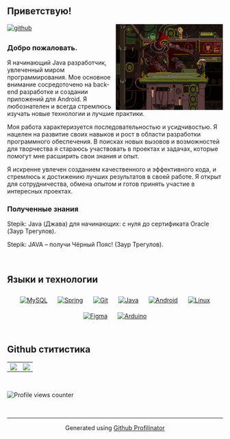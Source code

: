 ## Приветствую!  
  

<div align="right">
<img src="https://raw.githubusercontent.com/Efreh/efreh/main/mekhanikum.gif" align="right" height="200" width="250" />
</div>  
  

<a href="https://github.com/Efreh" target="_blank">
<img src=https://img.shields.io/badge/github-%2324292e.svg?&style=for-the-badge&logo=github&logoColor=white alt=github style="margin-bottom: 5px;" />
</a>  
  



### Добро пожаловать.  
Я начинающий Java разработчик, увлеченный миром программирования. Мое основное внимание сосредоточено на back-end разработке и создании приложений для Android. Я любознателен и всегда стремлюсь изучать новые технологии и лучшие практики.

Моя работа характеризуется последовательностью и усидчивостью. Я нацелен на развитие своих навыков и рост в области разработки программного обеспечения. В поисках новых вызовов и возможностей для творчества я стараюсь участвовать в проектах и задачах, которые помогут мне расширить свои знания и опыт.

Я искренне увлечен созданием качественного и эффективного кода, и стремлюсь к достижению лучших результатов в своей работе. Я открыт для сотрудничества, обмена опытом и готов принять участие в интересных проектах.

### Полученные знания
Stepik: Java (Джава) для начинающих: с нуля до сертификата Oracle (Заур Трегулов).

Stepik: JAVA – получи Чёрный Пояс! (Заур Трегулов).
  

<br/>  


## Языки и технологии  
<div align="center">  
<a href="https://www.mysql.com/" target="_blank"><img style="margin: 10px" src="https://profilinator.rishav.dev/skills-assets/mysql-original-wordmark.svg" alt="MySQL" height="25" /></a>  
<a href="https://docs.spring.io/spring-framework/docs/3.0.x/reference/expressions.html#:~:text=The%20Spring%20Expression%20Language%20(SpEL,and%20basic%20string%20templating%20functionality." target="_blank"><img style="margin: 10px" src="https://profilinator.rishav.dev/skills-assets/springio-icon.svg" alt="Spring" height="25" /></a>  
<a href="https://github.com/" target="_blank"><img style="margin: 10px" src="https://profilinator.rishav.dev/skills-assets/git-scm-icon.svg" alt="Git" height="25" /></a>  
<a href="https://www.java.com/" target="_blank"><img style="margin: 10px" src="https://profilinator.rishav.dev/skills-assets/java-original-wordmark.svg" alt="Java" height="25" /></a>  
<a href="https://www.android.com/intl/en_in/" target="_blank"><img style="margin: 10px" src="https://profilinator.rishav.dev/skills-assets/android-original-wordmark.svg" alt="Android" height="25" /></a>  
<a href="https://www.linux.org/" target="_blank"><img style="margin: 10px" src="https://profilinator.rishav.dev/skills-assets/linux-original.svg" alt="Linux" height="25" /></a>  
<a href="https://www.figma.com/" target="_blank"><img style="margin: 10px" src="https://profilinator.rishav.dev/skills-assets/figma-icon.svg" alt="Figma" height="25" /></a>  
<a href="https://www.arduino.cc/" target="_blank"><img style="margin: 10px" src="https://profilinator.rishav.dev/skills-assets/arduino.png" alt="Arduino" height="25" /></a>  
</div>  

<br/>  


## Github ститистика  
<table><tr><td valign="top" width="50%">

<img src="https://github-readme-stats.vercel.app/api?username=Efraam&show_icons=true&count_private=true&hide_border=true" align="left" style="width: 100%" />

</td><td valign="top" width="50%">

<img src="https://github-readme-stats.vercel.app/api/top-langs/?username=Efraam&hide_border=true&layout=compact" align="left" style="width: 100%" />

</td></tr></table>  

<br/>  

![Profile views counter](https://komarev.com/ghpvc/?username=Efraam&&style=flat-square)  

<br />

----
<div align="center">Generated using <a href="https://profilinator.rishav.dev/" target="_blank">Github Profilinator</a></div>
